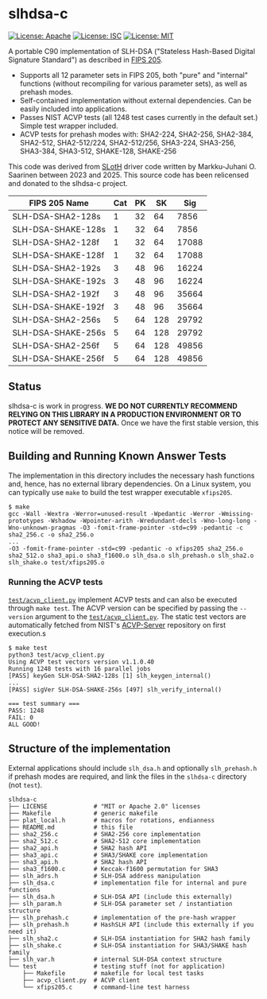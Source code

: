 [//]: # (SPDX-License-Identifier: CC-BY-4.0)
#   slhdsa-c
[![License: Apache](https://img.shields.io/badge/license-Apache--2.0-green.svg)](https://www.apache.org/licenses/LICENSE-2.0)
[![License: ISC](https://img.shields.io/badge/License-ISC-blue.svg)](https://opensource.org/licenses/ISC)
[![License: MIT](https://img.shields.io/badge/License-MIT-yellow.svg)](https://opensource.org/licenses/MIT)

A portable C90 implementation of SLH-DSA ("Stateless Hash-Based Digital Signature Standard") as described in [FIPS 205](https://doi.org/10.6028/NIST.FIPS.205).

* Supports all 12 parameter sets in FIPS 205, both "pure" and "internal" functions (without recompiling for various parameter sets), as well as prehash modes.
* Self-contained implementation without external dependencies. Can be easily included into applications.
* Passes NIST ACVP tests (all 1248 test cases currently in the default set.) Simple test wrapper included.
* ACVP tests for prehash modes with: SHA2-224, SHA2-256, SHA2-384, SHA2-512, SHA2-512/224, SHA2-512/256, SHA3-224, SHA3-256, SHA3-384, SHA3-512, SHAKE-128, SHAKE-256

This code was derived from [SLotH](https://github.com/slh-dsa/sloth) driver code written by Markku-Juhani O. Saarinen between 2023 and 2025. This source code has been relicensed and donated to the slhdsa-c project.

| FIPS 205 Name      | Cat | PK |  SK |   Sig |
|--------------------|-----|----|-----|-------|
| SLH-DSA-SHA2-128s  |  1  | 32 |  64 |  7856 |
| SLH-DSA-SHAKE-128s |  1  | 32 |  64 |  7856 |
| SLH-DSA-SHA2-128f  |  1  | 32 |  64 | 17088 |
| SLH-DSA-SHAKE-128f |  1  | 32 |  64 | 17088 |
| SLH-DSA-SHA2-192s  |  3  | 48 |  96 | 16224 |
| SLH-DSA-SHAKE-192s |  3  | 48 |  96 | 16224 |
| SLH-DSA-SHA2-192f  |  3  | 48 |  96 | 35664 |
| SLH-DSA-SHAKE-192f |  3  | 48 |  96 | 35664 |
| SLH-DSA-SHA2-256s  |  5  | 64 | 128 | 29792 |
| SLH-DSA-SHAKE-256s |  5  | 64 | 128 | 29792 |
| SLH-DSA-SHA2-256f  |  5  | 64 | 128 | 49856 |
| SLH-DSA-SHAKE-256f |  5  | 64 | 128 | 49856 |

## Status

slhdsa-c is work in progress. **WE DO NOT CURRENTLY RECOMMEND RELYING ON THIS LIBRARY IN A
PRODUCTION ENVIRONMENT OR TO PROTECT ANY SENSITIVE DATA.** Once we have the first stable version,
this notice will be removed.


##  Building and Running Known Answer Tests

The implementation in this directory includes the necessary hash functions and, hence, has no external library dependencies. On a Linux system, you can typically use `make` to build the test wrapper executable `xfips205`.

```console
$ make
gcc -Wall -Wextra -Werror=unused-result -Wpedantic -Werror -Wmissing-prototypes -Wshadow -Wpointer-arith -Wredundant-decls -Wno-long-long -Wno-unknown-pragmas -O3 -fomit-frame-pointer -std=c99 -pedantic -c sha2_256.c -o sha2_256.o
...
-O3 -fomit-frame-pointer -std=c99 -pedantic -o xfips205 sha2_256.o sha2_512.o sha3_api.o sha3_f1600.o slh_dsa.o slh_prehash.o slh_sha2.o slh_shake.o test/xfips205.o
```

###	Running the ACVP tests

[`test/acvp_client.py`](test/acvp_client.py) implement ACVP tests and can also be executed through `make test`.
The ACVP version can be specified by passing the `--version` argument to the [`test/acvp_client.py`](test/acvp_client.py). 
The static test vectors are automatically fetched from NIST's [ACVP-Server](https://github.com/usnistgov/ACVP-Server) repository on first execution.s

```console
$ make test
python3 test/acvp_client.py
Using ACVP test vectors version v1.1.0.40
Running 1248 tests with 16 parallel jobs
[PASS] keyGen SLH-DSA-SHA2-128s [1] slh_keygen_internal()
...
[PASS] sigVer SLH-DSA-SHAKE-256s [497] slh_verify_internal()

=== test summary ===
PASS: 1248
FAIL: 0
ALL GOOD!
```

##  Structure of the implementation

External applications should include `slh_dsa.h` and optionally `slh_prehash.h` if prehash modes are required, and link the files in the `slhdsa-c` directory (not `test`).

```
slhdsa-c
├── LICENSE             # "MIT or Apache 2.0" licenses
├── Makefile            # generic makefile
├── plat_local.h        # macros for rotations, endianness
├── README.md           # this file
├── sha2_256.c          # SHA2-256 core implementation
├── sha2_512.c          # SHA2-512 core implementation
├── sha2_api.h          # SHA2 hash API
├── sha3_api.c          # SHA3/SHAKE core implementation
├── sha3_api.h          # SHA2 hash API
├── sha3_f1600.c        # Keccak-f1600 permutation for SHA3
├── slh_adrs.h          # SLH-DSA address manipulation
├── slh_dsa.c           # implementation file for internal and pure functions
├── slh_dsa.h           # SLH-DSA API (include this externally)
├── slh_param.h         # SLH-DSA parameter set / instantiation structure
├── slh_prehash.c       # implementation of the pre-hash wrapper
├── slh_prehash.h       # HashSLH API (include this externally if you need it)
├── slh_sha2.c          # SLH-DSA instantiation for SHA2 hash family
├── slh_shake.c         # SLH-DSA instantiation for SHA3/SHAKE hash family
├── slh_var.h           # internal SLH-DSA context structure
└── test                # testing stuff (not for application)
    ├── Makefile        # makefile for local test tasks
    ├── acvp_client.py  # ACVP client
    └── xfips205.c      # command-line test harness
```

